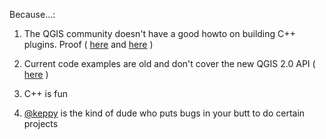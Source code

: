 Because...:

1. The QGIS community doesn't have a good howto on building C++ plugins. Proof ( [here](http://hub.qgis.org/wiki/17/Writing_C++_Plugins_%5BNew%5D) and [here](http://gis.stackexchange.com/questions/34147/where-can-i-find-documentation-on-qgis-c-plugin-development) )

2. Current code examples are old and don't cover the new QGIS 2.0 API ( [here](https://github.com/qgis/QGIS-Code-Examples) )

3. C++ is fun

4. [@keppy](https://github.com/keppy) is the kind of dude who puts bugs in your butt to do certain projects




